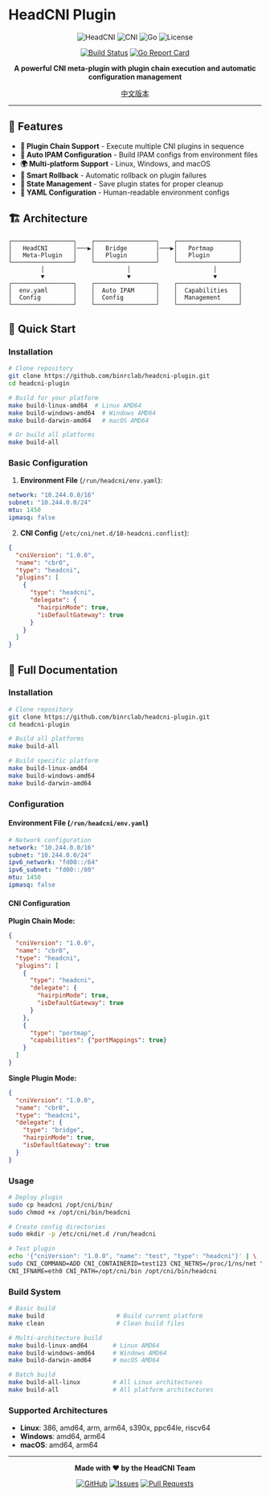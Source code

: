 # HeadCNI Plugin

<div align="center">

![HeadCNI](https://img.shields.io/badge/HeadCNI-Plugin-blue?style=for-the-badge&logo=kubernetes)
![CNI](https://img.shields.io/badge/CNI-1.0.0-green?style=for-the-badge)
![Go](https://img.shields.io/badge/Go-1.21+-blue?style=for-the-badge&logo=go)
![License](https://img.shields.io/badge/License-Apache%202.0-blue?style=for-the-badge)

[![Build Status](https://img.shields.io/badge/build-passing-brightgreen?style=flat-square)](https://github.com/binrclab/headcni-plugin)
[![Go Report Card](https://goreportcard.com/badge/github.com/binrclab/headcni-plugin)](https://goreportcard.com/report/github.com/binrclab/headcni-plugin)

**A powerful CNI meta-plugin with plugin chain execution and automatic configuration management**

[中文版本](README_CN.md)

</div>

---

## 🌟 Features

- **🔗 Plugin Chain Support** - Execute multiple CNI plugins in sequence
- **🤖 Auto IPAM Configuration** - Build IPAM configs from environment files
- **🌍 Multi-platform Support** - Linux, Windows, and macOS
- **🔄 Smart Rollback** - Automatic rollback on plugin failures
- **💾 State Management** - Save plugin states for proper cleanup
- **📝 YAML Configuration** - Human-readable environment configs

## 🏗️ Architecture

```
┌─────────────────┐    ┌─────────────────┐    ┌─────────────────┐
│   HeadCNI       │───▶│   Bridge        │───▶│   Portmap       │
│   Meta-Plugin   │    │   Plugin        │    │   Plugin        │
└─────────────────┘    └─────────────────┘    └─────────────────┘
         │                       │                       │
         ▼                       ▼                       ▼
┌─────────────────┐    ┌─────────────────┐    ┌─────────────────┐
│  env.yaml       │    │  Auto IPAM      │    │  Capabilities   │
│  Config         │    │  Config         │    │  Management     │
└─────────────────┘    └─────────────────┘    └─────────────────┘
```

## 🚀 Quick Start

### Installation

```bash
# Clone repository
git clone https://github.com/binrclab/headcni-plugin.git
cd headcni-plugin

# Build for your platform
make build-linux-amd64  # Linux AMD64
make build-windows-amd64  # Windows AMD64
make build-darwin-amd64   # macOS AMD64

# Or build all platforms
make build-all
```

### Basic Configuration

1. **Environment File** (`/run/headcni/env.yaml`):
```yaml
network: "10.244.0.0/16"
subnet: "10.244.0.0/24"
mtu: 1450
ipmasq: false
```

2. **CNI Config** (`/etc/cni/net.d/10-headcni.conflist`):
```json
{
  "cniVersion": "1.0.0",
  "name": "cbr0",
  "type": "headcni",
  "plugins": [
    {
      "type": "headcni",
      "delegate": {
        "hairpinMode": true,
        "isDefaultGateway": true
      }
    }
  ]
}
```

## 📖 Full Documentation

### Installation

```bash
# Clone repository
git clone https://github.com/binrclab/headcni-plugin.git
cd headcni-plugin

# Build all platforms
make build-all

# Build specific platform
make build-linux-amd64
make build-windows-amd64
make build-darwin-amd64
```

### Configuration

#### Environment File (`/run/headcni/env.yaml`)

```yaml
# Network configuration
network: "10.244.0.0/16"
subnet: "10.244.0.0/24"
ipv6_network: "fd00::/64"
ipv6_subnet: "fd00::/80"
mtu: 1450
ipmasq: false
```

#### CNI Configuration

**Plugin Chain Mode:**
```json
{
  "cniVersion": "1.0.0",
  "name": "cbr0",
  "type": "headcni",
  "plugins": [
    {
      "type": "headcni",
      "delegate": {
        "hairpinMode": true,
        "isDefaultGateway": true
      }
    },
    {
      "type": "portmap",
      "capabilities": {"portMappings": true}
    }
  ]
}
```

**Single Plugin Mode:**
```json
{
  "cniVersion": "1.0.0",
  "name": "cbr0",
  "type": "headcni",
  "delegate": {
    "type": "bridge",
    "hairpinMode": true,
    "isDefaultGateway": true
  }
}
```

### Usage

```bash
# Deploy plugin
sudo cp headcni /opt/cni/bin/
sudo chmod +x /opt/cni/bin/headcni

# Create config directories
sudo mkdir -p /etc/cni/net.d /run/headcni

# Test plugin
echo '{"cniVersion": "1.0.0", "name": "test", "type": "headcni"}' | \
sudo CNI_COMMAND=ADD CNI_CONTAINERID=test123 CNI_NETNS=/proc/1/ns/net \
CNI_IFNAME=eth0 CNI_PATH=/opt/cni/bin /opt/cni/bin/headcni
```

### Build System

```bash
# Basic build
make build                    # Build current platform
make clean                    # Clean build files

# Multi-architecture build
make build-linux-amd64       # Linux AMD64
make build-windows-amd64     # Windows AMD64
make build-darwin-amd64      # macOS AMD64

# Batch build
make build-all-linux         # All Linux architectures
make build-all               # All platform architectures
```

### Supported Architectures

- **Linux**: 386, amd64, arm, arm64, s390x, ppc64le, riscv64
- **Windows**: amd64, arm64
- **macOS**: amd64, arm64

---

<div align="center">

**Made with ❤️ by the HeadCNI Team**

[![GitHub](https://img.shields.io/badge/GitHub-100000?style=for-the-badge&logo=github&logoColor=white)](https://github.com/binrclab/headcni-plugin)
[![Issues](https://img.shields.io/badge/Issues-100000?style=for-the-badge&logo=github&logoColor=white)](https://github.com/binrclab/headcni-plugin/issues)
[![Pull Requests](https://img.shields.io/badge/Pull%20Requests-100000?style=for-the-badge&logo=github&logoColor=white)](https://github.com/binrclab/headcni-plugin/pulls)

</div>
